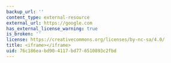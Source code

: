 ```yaml
---
backup_url: ''
content_type: external-resource
external_url: https://google.com
has_external_license_warning: true
is_broken: ''
license: https://creativecommons.org/licenses/by-nc-sa/4.0/
title: <iframe></iframe>
uid: 76c186ea-bd90-4117-bd77-6510893c2fbd
---
```


